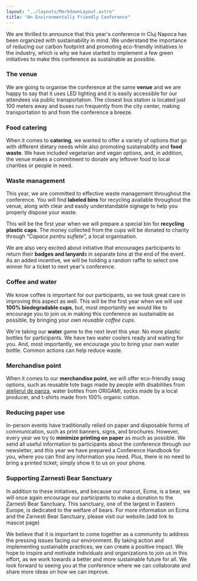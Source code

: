 ```yaml
---
layout: "../layouts/MarkdownLayout.astro"
title: "An Environmentally Friendly Conference"
---
```



We are thrilled to announce that this year's conference in Cluj Napoca has been organized with sustainability in mind. We understand the importance of reducing our carbon footprint and promoting eco-friendly initiatives in the industry, which is why we have started to implement a few green initiatives to make this conference as sustainable as possible. 

### The venue

We are going to organise the conference at the same **venue** and we are happy to say that it uses LED lighting and it is easily accessible for our attendees via public transportation. The closest bus station is located just 100 meters away and buses run frequently from the city center, making transportation to and from the conference a breeze.

### Food catering

When it comes to **catering**, we wanted to offer a variety of options that go with different dietary needs while also promoting sustainability and **food waste**. We have included vegetarian and vegan options, and, in addition, the venue makes a commitment to donate any leftover food to local charities or people in need. 

### Waste management

This year, we are committed to effective waste management throughout the conference. You will find **labeled bins** for recycling available throughout the venue, along with clear and easily understandable signage to help you properly dispose your waste.

This will be the first year when we will prepare a special bin for **recycling plastic caps**. The money collected from the cups will be donated to charity through *“Capace pentru suflete”,* a local organisation.

We are also very excited about initiative that encourages participants to return their **badges and lanyard**s in separate bins at the end of the event. As an added incentive, we will be holding a random raffle to select one winner for a ticket to next year's conference.

### Coffee and water

We know coffee is important for our participants, so we took great care in improving this aspect as well. This will be the first year when we will use **100% biodegradable cups**, but, most importantly we would like to encourage you to join us in making this conference as sustainable as possible, by bringing your *own reusable coffee cups*. 

We're taking our **water** game to the next level this year. No more plastic bottles for participants. We have two water coolers ready and waiting for you. And, most importantly, we encourage you to bring your own water bottle. Common actions can help reduce waste.

### Merchandise point

When it comes to our **merchandise point**, we will offer eco-friendly swag options, such as reusable tote bags made by people with disabilities from <a href="https://atelieruldepanza.ro/">atelierul de panza</a>, water bottles from ORIGAMI, socks made by a local producer, and t-shirts made from 100% organic cotton.

### Reducing paper use

In-person events have traditionally relied on paper and disposable forms of communication, such as print banners, signs, and brochures. However, every year we try to **minimize printing on paper** as much as possible. We send all useful information to participants about the conference through our newsletter, and this year we have prepared a Conference Handbook for you, where you can find any information you need. Plus, there is no need to bring a printed ticket; simply show it to us on your phone.

### Supporting Zarnesti Bear Sanctuary

In addition to these initiatives, and because our mascot, Ecma, is a bear, we will once again encourage our participants to make a donation to the Zarnesti Bear Sanctuary. This sanctuary, one of the largest in Eastern Europe, is dedicated to the welfare of bears. For more information on Ecma and the Zarnesti Bear Sanctuary, please visit our website.(add link to mascot page)

We believe that it is important to come together as a community to address the pressing issues facing our environment. By taking action and implementing sustainable practices, we can create a positive impact. We hope to inspire and motivate individuals and organizations to join us in this effort, as we work towards a better and more sustainable future for all. We look forward to seeing you at the conference where we can collaborate and share more ideas on how we can improve.
